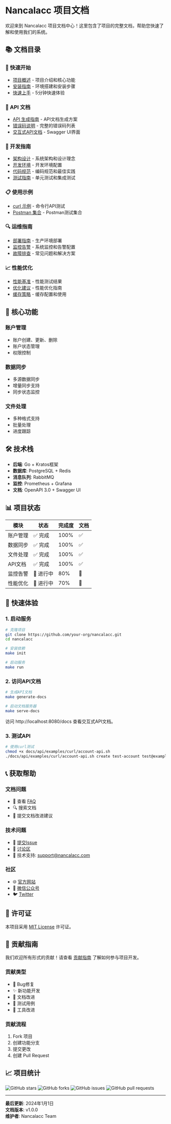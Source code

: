 # Nancalacc 项目文档

欢迎来到 Nancalacc 项目文档中心！这里包含了项目的完整文档，帮助您快速了解和使用我们的系统。

## 📚 文档目录

### 🚀 快速开始
- [项目概述](./overview.md) - 项目介绍和核心功能
- [安装指南](./installation.md) - 环境搭建和安装步骤
- [快速上手](./quickstart.md) - 5分钟快速体验

### 📖 API 文档
- [API 生成指南](./api/API_DOCUMENTATION_GUIDE.md) - API文档生成方案
- [错误码说明](./api/ERROR_CODES.md) - 完整的错误码列表
- [交互式API文档](./api/swagger/) - Swagger UI界面

### 🔧 开发指南
- [架构设计](./architecture.md) - 系统架构和设计理念
- [开发环境](./development.md) - 开发环境配置
- [代码规范](./coding-standards.md) - 编码规范和最佳实践
- [测试指南](./testing.md) - 单元测试和集成测试

### 📋 使用示例
- [curl 示例](./api/examples/curl/) - 命令行API测试
- [Postman 集合](./api/examples/postman/) - Postman测试集合

### 🔍 运维指南
- [部署指南](./deployment.md) - 生产环境部署
- [监控告警](./monitoring.md) - 系统监控和告警配置
- [故障排查](./troubleshooting.md) - 常见问题和解决方案

### 📈 性能优化
- [性能基准](./performance.md) - 性能测试结果
- [优化建议](./optimization.md) - 性能优化指南
- [缓存策略](./caching.md) - 缓存配置和使用

## 🎯 核心功能

### 账户管理
- 账户创建、更新、删除
- 账户状态管理
- 权限控制

### 数据同步
- 多源数据同步
- 增量同步支持
- 同步状态监控

### 文件处理
- 多种格式支持
- 批量处理
- 进度跟踪

## 🛠 技术栈

- **后端**: Go + Kratos框架
- **数据库**: PostgreSQL + Redis
- **消息队列**: RabbitMQ
- **监控**: Prometheus + Grafana
- **文档**: OpenAPI 3.0 + Swagger UI

## 📊 项目状态

| 模块 | 状态 | 完成度 | 文档 |
|------|------|--------|------|
| 账户管理 | ✅ 完成 | 100% | ✅ |
| 数据同步 | ✅ 完成 | 100% | ✅ |
| 文件处理 | ✅ 完成 | 100% | ✅ |
| API文档 | ✅ 完成 | 100% | ✅ |
| 监控告警 | 🔄 进行中 | 80% | 🔄 |
| 性能优化 | 🔄 进行中 | 70% | 🔄 |

## 🚀 快速体验

### 1. 启动服务

```bash
# 克隆项目
git clone https://github.com/your-org/nancalacc.git
cd nancalacc

# 安装依赖
make init

# 启动服务
make run
```

### 2. 访问API文档

```bash
# 生成API文档
make generate-docs

# 启动文档服务器
make serve-docs
```

访问 http://localhost:8080/docs 查看交互式API文档。

### 3. 测试API

```bash
# 使用curl测试
chmod +x docs/api/examples/curl/account-api.sh
./docs/api/examples/curl/account-api.sh create test-account test@example.com
```

## 📞 获取帮助

### 文档问题
- 📖 查看 [FAQ](./faq.md)
- 🔍 搜索文档
- 📝 提交文档改进建议

### 技术问题
- 🐛 [提交Issue](https://github.com/your-org/nancalacc/issues)
- 💬 [讨论区](https://github.com/your-org/nancalacc/discussions)
- 📧 技术支持: support@nancalacc.com

### 社区
- 🌐 [官方网站](https://nancalacc.com)
- 📱 [微信公众号](https://mp.weixin.qq.com/nancalacc)
- 🐦 [Twitter](https://twitter.com/nancalacc)

## 📄 许可证

本项目采用 [MIT License](../LICENSE) 许可证。

## 🤝 贡献指南

我们欢迎所有形式的贡献！请查看 [贡献指南](./contributing.md) 了解如何参与项目开发。

### 贡献类型
- 🐛 Bug修复
- ✨ 新功能开发
- 📖 文档改进
- 🧪 测试用例
- 🔧 工具改进

### 贡献流程
1. Fork 项目
2. 创建功能分支
3. 提交更改
4. 创建 Pull Request

## 📈 项目统计

![GitHub stars](https://img.shields.io/github/stars/your-org/nancalacc)
![GitHub forks](https://img.shields.io/github/forks/your-org/nancalacc)
![GitHub issues](https://img.shields.io/github/issues/your-org/nancalacc)
![GitHub pull requests](https://img.shields.io/github/issues-pr/your-org/nancalacc)

---

**最后更新**: 2024年1月1日  
**文档版本**: v1.0.0  
**维护者**: Nancalacc Team 